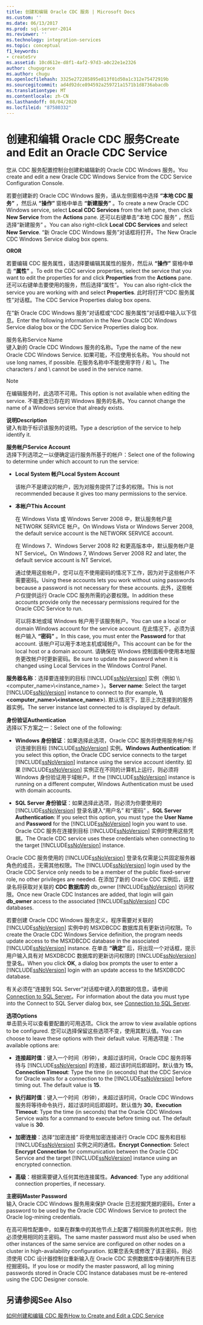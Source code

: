 ```yaml
---
title: 创建和编辑 Oracle CDC 服务 | Microsoft Docs
ms.custom: ''
ms.date: 06/13/2017
ms.prod: sql-server-2014
ms.reviewer: ''
ms.technology: integration-services
ms.topic: conceptual
f1_keywords:
- createSrv
ms.assetid: 10cd612e-d8f1-4af2-97d3-a0c22e1e2326
author: chugugrace
ms.author: chugu
ms.openlocfilehash: 3325e272285895e813f01d50a1c312e75472919b
ms.sourcegitcommit: ad4d92dce894592a259721a1571b1d8736abacdb
ms.translationtype: MT
ms.contentlocale: zh-CN
ms.lasthandoff: 08/04/2020
ms.locfileid: "87580332"
---
```

# <a name="create-and-edit-an-oracle-cdc-service"></a><span data-ttu-id="22bf8-102">创建和编辑 Oracle CDC 服务</span><span class="sxs-lookup"><span data-stu-id="22bf8-102">Create and Edit an Oracle CDC Service</span></span>
  <span data-ttu-id="22bf8-103">您从 CDC 服务配置控制台创建和编辑新的 Oracle CDC Windows 服务。</span><span class="sxs-lookup"><span data-stu-id="22bf8-103">You create and edit a new Oracle CDC Windows Service from the CDC Service Configuration Console.</span></span>  
  
 <span data-ttu-id="22bf8-104">若要创建新的 Oracle CDC Windows 服务，请从左侧窗格中选择 **“本地 CDC 服务”** ，然后从 **“操作”** 窗格中单击 **“新建服务”** 。</span><span class="sxs-lookup"><span data-stu-id="22bf8-104">To create a new Oracle CDC Windows service, select **Local CDC Services** from the left pane, then click **New Service** from the **Actions** pane.</span></span> <span data-ttu-id="22bf8-105">还可以右键单击“本地 CDC 服务”  ，然后选择“新建服务”  。</span><span class="sxs-lookup"><span data-stu-id="22bf8-105">You can also right-click **Local CDC Services** and select **New Service**.</span></span> <span data-ttu-id="22bf8-106">“新 Oracle CDC Windows 服务”对话框将打开。</span><span class="sxs-lookup"><span data-stu-id="22bf8-106">The New Oracle CDC Windows Service dialog box opens.</span></span>  
  
 <span data-ttu-id="22bf8-107">**OR**</span><span class="sxs-lookup"><span data-stu-id="22bf8-107">**OR**</span></span>  
  
 <span data-ttu-id="22bf8-108">若要编辑 CDC 服务属性，请选择要编辑其属性的服务，然后从 **“操作”** 窗格中单击 **“属性”** 。</span><span class="sxs-lookup"><span data-stu-id="22bf8-108">To edit the CDC service properties, select the service that you want to edit the properties for and click **Properties** from the **Actions** pane.</span></span> <span data-ttu-id="22bf8-109">还可以右键单击要使用的服务，然后选择“属性”。 </span><span class="sxs-lookup"><span data-stu-id="22bf8-109">You can also right-click the service you are working with and select **Properties**.</span></span> <span data-ttu-id="22bf8-110">此时将打开“CDC 服务属性”对话框。</span><span class="sxs-lookup"><span data-stu-id="22bf8-110">The CDC Service Properties dialog box opens.</span></span>  
  
 <span data-ttu-id="22bf8-111">在“新 Oracle CDC Windows 服务”对话框或“CDC 服务属性”对话框中输入以下信息。</span><span class="sxs-lookup"><span data-stu-id="22bf8-111">Enter the following information in the New Oracle CDC Windows Service dialog box or the CDC Service Properties dialog box.</span></span>  
  
 <span data-ttu-id="22bf8-112">服务名称</span><span class="sxs-lookup"><span data-stu-id="22bf8-112">Service Name</span></span>  
 <span data-ttu-id="22bf8-113">键入新的 Oracle CDC Windows 服务的名称。</span><span class="sxs-lookup"><span data-stu-id="22bf8-113">Type the name of the new Oracle CDC Windows Service.</span></span> <span data-ttu-id="22bf8-114">如果可能，不应使用长名称。</span><span class="sxs-lookup"><span data-stu-id="22bf8-114">You should not use long names, if possible.</span></span> <span data-ttu-id="22bf8-115">在服务名称中不能使用字符 / 和 \。</span><span class="sxs-lookup"><span data-stu-id="22bf8-115">The characters / and \ cannot be used in the service name.</span></span>  
  
> [!NOTE]  
> <span data-ttu-id="22bf8-116">在编辑服务时，此选项不可用。</span><span class="sxs-lookup"><span data-stu-id="22bf8-116">This option is not available when editing the service.</span></span> <span data-ttu-id="22bf8-117">不能更改已存在的 Windows 服务的名称。</span><span class="sxs-lookup"><span data-stu-id="22bf8-117">You cannot change the name of a Windows service that already exists.</span></span>  
  
 <span data-ttu-id="22bf8-118">**说明**</span><span class="sxs-lookup"><span data-stu-id="22bf8-118">**Description**</span></span>  
 <span data-ttu-id="22bf8-119">键入有助于标识该服务的说明。</span><span class="sxs-lookup"><span data-stu-id="22bf8-119">Type a description of the service to help identify it.</span></span>  
  
 <span data-ttu-id="22bf8-120">**服务帐户**</span><span class="sxs-lookup"><span data-stu-id="22bf8-120">**Service Account**</span></span>  
 <span data-ttu-id="22bf8-121">选择下列选项之一以便确定运行服务所基于的帐户：</span><span class="sxs-lookup"><span data-stu-id="22bf8-121">Select one of the following to determine under which account to run the service:</span></span>  
  
-   <span data-ttu-id="22bf8-122">**Local System 帐户**</span><span class="sxs-lookup"><span data-stu-id="22bf8-122">**Local System Account**</span></span>  
  
     <span data-ttu-id="22bf8-123">该帐户不是建议的帐户，因为对服务提供了过多的权限。</span><span class="sxs-lookup"><span data-stu-id="22bf8-123">This is not recommended because it gives too many permissions to the service.</span></span>  
  
-   <span data-ttu-id="22bf8-124">**本帐户**</span><span class="sxs-lookup"><span data-stu-id="22bf8-124">**This Account**</span></span>  
  
     <span data-ttu-id="22bf8-125">在 Windows Vista 或 Windows Server 2008 中，默认服务帐户是 NETWORK SERVICE 帐户。</span><span class="sxs-lookup"><span data-stu-id="22bf8-125">On Windows Vista or Windows Server 2008, the default service account is the NETWORK SERVICE account.</span></span>  
  
     <span data-ttu-id="22bf8-126">在 Windows 7、Windows Server 2008 R2 和更高版本中，默认服务帐户是 NT Service\\<service-name>。</span><span class="sxs-lookup"><span data-stu-id="22bf8-126">On Windows 7, Windows Server 2008 R2 and later, the default service account is NT Service\\<service-name>.</span></span>  
  
     <span data-ttu-id="22bf8-127">通过使用这些帐户，您可以在不使用密码的情况下工作，因为对于这些帐户不需要密码。</span><span class="sxs-lookup"><span data-stu-id="22bf8-127">Using these accounts lets you work without using passwords because a password is not necessary for these accounts.</span></span> <span data-ttu-id="22bf8-128">此外，这些帐户仅提供运行 Oracle CDC 服务所需的必要权限。</span><span class="sxs-lookup"><span data-stu-id="22bf8-128">In addition these accounts provide only the necessary permissions required for the Oracle CDC Service to run.</span></span>  
  
     <span data-ttu-id="22bf8-129">可以将本地或域 Windows 帐户用于该服务帐户。</span><span class="sxs-lookup"><span data-stu-id="22bf8-129">You can use a local or domain Windows account for the service account.</span></span> <span data-ttu-id="22bf8-130">在此情况下，必须为该帐户输入 **“密码”** 。</span><span class="sxs-lookup"><span data-stu-id="22bf8-130">In this case, you must enter the **Password** for that account.</span></span> <span data-ttu-id="22bf8-131">该帐户可以用于本地主机或域帐户。</span><span class="sxs-lookup"><span data-stu-id="22bf8-131">This account can be for the local host or a domain account.</span></span> <span data-ttu-id="22bf8-132">请确保在 Windows 控制面板中使用本地服务更改帐户时更新密码。</span><span class="sxs-lookup"><span data-stu-id="22bf8-132">Be sure to update the password when it is changed using Local Services in the Windows Control Panel.</span></span>  
  
 <span data-ttu-id="22bf8-133">**服务器名称**：选择要连接到的目标 [!INCLUDE[ssNoVersion](../../includes/ssnoversion-md.md)] 实例（例如 \\\\<computer_name>\\<instance_name>  ）。</span><span class="sxs-lookup"><span data-stu-id="22bf8-133">**Server name**: Select the target [!INCLUDE[ssNoVersion](../../includes/ssnoversion-md.md)] instance to connect to (for example, **\\\\<computer_name>\\<instance_name>**).</span></span> <span data-ttu-id="22bf8-134">默认情况下，显示上次连接到的服务器实例。</span><span class="sxs-lookup"><span data-stu-id="22bf8-134">The server instance last connected to is displayed by default.</span></span>  
  
 <span data-ttu-id="22bf8-135">**身份验证**</span><span class="sxs-lookup"><span data-stu-id="22bf8-135">**Authentication**</span></span>  
 <span data-ttu-id="22bf8-136">选择以下方案之一：</span><span class="sxs-lookup"><span data-stu-id="22bf8-136">Select one of the following:</span></span>  
  
-   <span data-ttu-id="22bf8-137">**Windows 身份验证**：如果选择此选项，Oracle CDC 服务将使用服务帐户标识连接到目标 [!INCLUDE[ssNoVersion](../../includes/ssnoversion-md.md)] 实例。</span><span class="sxs-lookup"><span data-stu-id="22bf8-137">**Windows Authentication**: If you select this option, the Oracle CDC service connects to the target [!INCLUDE[ssNoVersion](../../includes/ssnoversion-md.md)] instance using the service account identity.</span></span> <span data-ttu-id="22bf8-138">如果 [!INCLUDE[ssNoVersion](../../includes/ssnoversion-md.md)] 实例正在不同的计算机上运行，则必须将 Windows 身份验证用于域帐户。</span><span class="sxs-lookup"><span data-stu-id="22bf8-138">If the [!INCLUDE[ssNoVersion](../../includes/ssnoversion-md.md)] instance is running on a different computer, Windows Authentication must be used with domain accounts.</span></span>  
  
-   <span data-ttu-id="22bf8-139">**SQL Server 身份验证**：如果选择此选项，则必须为你要使用的 [!INCLUDE[ssNoVersion](../../includes/ssnoversion-md.md)] 登录名键入“用户名”  和“密码”  。</span><span class="sxs-lookup"><span data-stu-id="22bf8-139">**SQL Server Authentication**: If you select this option, you must type the **User Name** and **Password** for the [!INCLUDE[ssNoVersion](../../includes/ssnoversion-md.md)] login you want to use.</span></span> <span data-ttu-id="22bf8-140">Oracle CDC 服务在连接到目标 [!INCLUDE[ssNoVersion](../../includes/ssnoversion-md.md)] 实例时使用这些凭据。</span><span class="sxs-lookup"><span data-stu-id="22bf8-140">The Oracle CDC service uses these credentials when connecting to the target [!INCLUDE[ssNoVersion](../../includes/ssnoversion-md.md)] instance.</span></span>  
  
 <span data-ttu-id="22bf8-141">Oracle CDC 服务使用的 [!INCLUDE[ssNoVersion](../../includes/ssnoversion-md.md)] 登录名仅需是公共固定服务器角色的成员，无需其他权限。</span><span class="sxs-lookup"><span data-stu-id="22bf8-141">The [!INCLUDE[ssNoVersion](../../includes/ssnoversion-md.md)] login used by the Oracle CDC Service only needs to be a member of the public fixed-server role, no other privileges are needed.</span></span> <span data-ttu-id="22bf8-142">在添加了新的 Oracle CDC 实例后，该登录名将获取对关联的 **CDC 数据库的** db_owner [!INCLUDE[ssNoVersion](../../includes/ssnoversion-md.md)] 访问权限。</span><span class="sxs-lookup"><span data-stu-id="22bf8-142">Once new Oracle CDC Instances are added, that login will gain **db_owner** access to the associated [!INCLUDE[ssNoVersion](../../includes/ssnoversion-md.md)] CDC databases.</span></span>  
  
 <span data-ttu-id="22bf8-143">若要创建 Oracle CDC Windows 服务定义，程序需要对关联的 [!INCLUDE[ssNoVersion](../../includes/ssnoversion-md.md)] 实例中的 MSXDBCDC 数据库具有更新访问权限。</span><span class="sxs-lookup"><span data-stu-id="22bf8-143">To create the Oracle CDC Windows Service definition, the program needs update access to the MSXDBCDC database in the associated [!INCLUDE[ssNoVersion](../../includes/ssnoversion-md.md)] instance.</span></span> <span data-ttu-id="22bf8-144">在单击 **“确定”** 后，将出现一个对话框，提示用户输入具有对 MSXDBCDC 数据库的更新访问权限的 [!INCLUDE[ssNoVersion](../../includes/ssnoversion-md.md)] 登录名。</span><span class="sxs-lookup"><span data-stu-id="22bf8-144">When you click **OK**, a dialog box prompts the user to enter a [!INCLUDE[ssNoVersion](../../includes/ssnoversion-md.md)] login with an update access to the MSXDBCDC database.</span></span>  
  
 <span data-ttu-id="22bf8-145">有关必须在“连接到 SQL Server”对话框中键入的数据的信息，请参阅 [Connection to SQL Server](connection-to-sql-server.md)。</span><span class="sxs-lookup"><span data-stu-id="22bf8-145">For information about the data you must type into the Connect to SQL Server dialog box, see [Connection to SQL Server](connection-to-sql-server.md).</span></span>  
  
 <span data-ttu-id="22bf8-146">**选项**</span><span class="sxs-lookup"><span data-stu-id="22bf8-146">**Options**</span></span>  
 <span data-ttu-id="22bf8-147">单击箭头可以查看要配置的可用选项。</span><span class="sxs-lookup"><span data-stu-id="22bf8-147">Click the arrow to view available options to be configured.</span></span> <span data-ttu-id="22bf8-148">您可以选择保留这些选项不变，使用其默认值。</span><span class="sxs-lookup"><span data-stu-id="22bf8-148">You can choose to leave these options with their default value.</span></span> <span data-ttu-id="22bf8-149">可用选项是：</span><span class="sxs-lookup"><span data-stu-id="22bf8-149">The available options are:</span></span>  
  
-   <span data-ttu-id="22bf8-150">**连接超时值**：键入一个时间（秒钟），未超过该时间，Oracle CDC 服务将等待与 [!INCLUDE[ssNoVersion](../../includes/ssnoversion-md.md)] 的连接，超过该时间后即超时。默认值为 **15**。</span><span class="sxs-lookup"><span data-stu-id="22bf8-150">**Connection Timeout**: Type the time (in seconds) that the CDC Service for Oracle waits for a connection to the [!INCLUDE[ssNoVersion](../../includes/ssnoversion-md.md)] before timing out. The default value is **15**.</span></span>  
  
-   <span data-ttu-id="22bf8-151">**执行超时值**：键入一个时间（秒钟），未超过该时间，Oracle CDC Windows 服务将等待命令执行，超过该时间后即超时。默认值为 **30**。</span><span class="sxs-lookup"><span data-stu-id="22bf8-151">**Execution Timeout**: Type the time (in seconds) that the Oracle CDC Windows Service waits for a command to execute before timing out. The default value is **30**.</span></span>  
  
-   <span data-ttu-id="22bf8-152">**加密连接**：选择“加密连接”  将使用加密连接进行 Oracle CDC 服务和目标 [!INCLUDE[ssNoVersion](../../includes/ssnoversion-md.md)] 实例之间的通信。</span><span class="sxs-lookup"><span data-stu-id="22bf8-152">**Encrypt Connection**: Select **Encrypt Connection** for communication between the Oracle CDC Service and the target [!INCLUDE[ssNoVersion](../../includes/ssnoversion-md.md)] instance using an encrypted connection.</span></span>  
  
-   <span data-ttu-id="22bf8-153">**高级**：根据需要键入任何其他连接属性。</span><span class="sxs-lookup"><span data-stu-id="22bf8-153">**Advanced**: Type any additional connection properties, if necessary.</span></span>  
  
 <span data-ttu-id="22bf8-154">**主密码**</span><span class="sxs-lookup"><span data-stu-id="22bf8-154">**Master Password**</span></span>  
 <span data-ttu-id="22bf8-155">输入 Oracle CDC Windows 服务用来保护 Oracle 日志挖掘凭据的密码。</span><span class="sxs-lookup"><span data-stu-id="22bf8-155">Enter a password to be used by the Oracle CDC Windows Service to protect the Oracle log-mining credentials.</span></span>  
  
 <span data-ttu-id="22bf8-156">在高可用性配置中，如果在群集中的其他节点上配置了相同服务的其他实例，则也必须使用相同的主密码。</span><span class="sxs-lookup"><span data-stu-id="22bf8-156">The same master password must also be used when other instances of the same service are configured on other nodes on a cluster in high-availability configuration.</span></span> <span data-ttu-id="22bf8-157">如果您丢失或修改了该主密码，则必须使用 CDC 设计器控制台重新输入在 Oracle CDC 实例数据库中存储的所有日志挖掘密码。</span><span class="sxs-lookup"><span data-stu-id="22bf8-157">If you lose or modify the master password, all log mining passwords stored in Oracle CDC Instance databases must be re-entered using the CDC Designer console.</span></span>  
  
## <a name="see-also"></a><span data-ttu-id="22bf8-158">另请参阅</span><span class="sxs-lookup"><span data-stu-id="22bf8-158">See Also</span></span>  
 [<span data-ttu-id="22bf8-159">如何创建和编辑 CDC 服务</span><span class="sxs-lookup"><span data-stu-id="22bf8-159">How to Create and Edit a CDC Service</span></span>](how-to-create-and-edit-a-cdc-service.md)  
  
  
